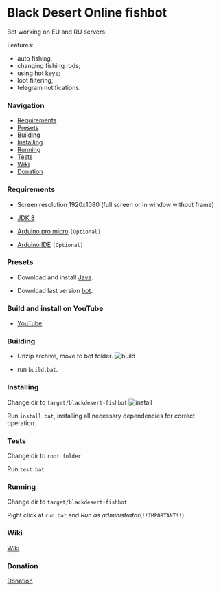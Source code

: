 # Black Desert Online fishbot
 
 Bot working on EU and RU servers.
 
 Features:
 
- auto fishing;
- changing fishing rods;
- using hot keys;
- loot filtering;
- telegram notifications.


### Navigation

- [Requirements](#requirements)
- [Presets](#presets)
- [Building](#building)
- [Installing](#installing)
- [Running](#running)
- [Tests](#tests)
- [Wiki](#wiki)
- [Donation](#donation)


### Requirements

- Screen resolution 1920x1080 (full screen or in window without frame)
- [JDK 8](http://www.oracle.com/technetwork/java/javase/downloads/jdk8-downloads-2133151.html)

- [Arduino pro micro](https://all-arduino.ru/arduino-micro/#_Arduino_Micro_Arduino_Pro_Micro) `(Optional)`
- [Arduino IDE](https://www.arduino.cc/en/main/software) `(Optional)`


### Presets

- Download and install [Java](http://www.oracle.com/technetwork/java/javase/downloads/jdk8-downloads-2133151.html).

- Download last version [bot](https://github.com/Symb1OS/blackdesert-fishbot/releases/latest).


### Build and install on YouTube
- [YouTube](http://www.youtube.com/watch?v=CsaE7CvNHSk&t=5s)


### Building
- Unzip archive, move to bot folder.
![build](https://github.com/Symb1OS/blackdesert-fishbot/blob/master/docs/build.png)

- run `build.bat`.


### Installing

Change dir to `target/blackdesert-fishbot`
![install](https://github.com/Symb1OS/blackdesert-fishbot/blob/master/docs/install.png)

Run `install.bat`, installing all necessary dependencies for correct operation.


### Tests
Change dir to `root folder`

Run `test.bat`

### Running
Change dir to `target/blackdesert-fishbot`


Right click at `run.bat` and *Run as administrator*(`!!IMPORTANT!!`)

### Wiki
[Wiki](https://github.com/Symb1OS/blackdesert-fishbot/wiki)


### Donation
[Donation](https://money.yandex.ru/to/410014569437812)
